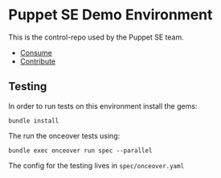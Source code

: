 Puppet SE Demo Environment
==========================

This is the control-repo used by the Puppet SE team.

* [Consume](docs/consume.md)
* [Contribute](docs/contribute.md)

## Testing

In order to run tests on this environment install the gems:

```shell
bundle install
```

The run the onceover tests using:

```shell
bundle exec onceover run spec --parallel
```

The config for the testing lives in `spec/onceover.yaml`
